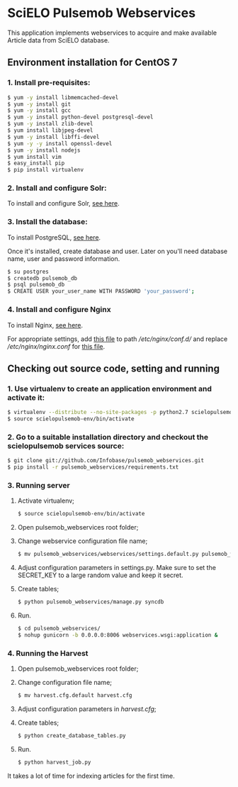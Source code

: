 # SciELO Pulsemob Webservices

This application implements webservices to acquire and make available Article data from SciELO database.

## Environment installation for CentOS 7

### 1. Install pre-requisites:

```sh
$ yum -y install libmemcached-devel
$ yum -y install git
$ yum -y install gcc
$ yum -y install python-devel postgresql-devel
$ yum -y install zlib-devel
$ yum install libjpeg-devel
$ yum -y install libffi-devel
$ yum -y -y install openssl-devel
$ yum -y install nodejs
$ yum install vim
$ easy_install pip
$ pip install virtualenv
```

### 2. Install and configure Solr:

To install and configure Solr, [see here](https://github.com/Infobase/pulsemob_solr).

### 3. Install the database:

To install PostgreSQL, [see here](https://www.digitalocean.com/community/tutorials/how-to-install-and-use-postgresql-on-centos-7).

Once it's installed, create database and user. Later on you'll need database name, user and password information.
```sh
$ su postgres
$ createdb pulsemob_db
$ psql pulsemob_db
$ CREATE USER your_user_name WITH PASSWORD 'your_password';
```

### 4. Install and configure Nginx
To install Nginx, [see here](https://www.digitalocean.com/community/tutorials/how-to-install-nginx-on-centos-7).

For appropriate settings, add [this file](https://github.com/Infobase/pulsemob_webservices/blob/master/configuration/nginx/conf.d/pulsemob.conf) to path */etc/nginx/conf.d/* and replace */etc/nginx/nginx.conf* for [this file](https://github.com/Infobase/pulsemob_webservices/blob/master/configuration/nginx/nginx.conf).

## Checking out source code, setting and running
### 1. Use virtualenv to create an application environment and activate it:

```sh
$ virtualenv --distribute --no-site-packages -p python2.7 scielopulsemob-env
$ source scielopulsemob-env/bin/activate
```
### 2. Go to a suitable installation directory and checkout the scielopulsemob services source:

```sh
$ git clone git://github.com/Infobase/pulsemob_webservices.git
$ pip install -r pulsemob_webservices/requirements.txt
```
### 3. Running server

1. Activate virtualenv;

    ```sh
    $ source scielopulsemob-env/bin/activate
    ```
2. Open pulsemob_webservices root folder;
3. Change webservice configuration file name;

    ```sh
    $ mv pulsemob_webservices/webservices/settings.default.py pulsemob_webservices/webservices/settings.py
    ```

4. Adjust configuration parameters in settings.py. Make sure to set the SECRET_KEY to a large random value and keep it secret.

5. Create tables;

    ```sh
    $ python pulsemob_webservices/manage.py syncdb
    ```
6. Run.

    ```sh
    $ cd pulsemob_webservices/
    $ nohup gunicorn -b 0.0.0.0:8006 webservices.wsgi:application &
    ```
### 4. Running the Harvest

1. Open pulsemob_webservices root folder;
2. Change configuration file name;

    ```sh
    $ mv harvest.cfg.default harvest.cfg
    ```
3. Adjust configuration parameters in *harvest.cfg*;
4. Create tables;

    ```sh
    $ python create_database_tables.py
    ```
5. Run.

    ```sh
    $ python harvest_job.py
    ```
It takes a lot of time for indexing articles for the first time.
